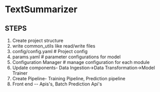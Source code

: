 # TextSummarizer

## STEPS
1. Create project structure
2. write common_utils like read/write files
3. config/config.yaml # Project config 
4. params.yaml # parameter configurations for model 
5. Configuration Manager # manage configuration for each module
6. Update components- Data Ingestion->Data Transformation->Model Trainer
7. Create Pipeline- Training Pipeline, Prediction pipeline
8. Front end -- Apis's, Batch Prediction Api's
